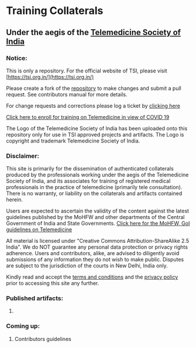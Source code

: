 # Training Collaterals
## Under the aegis of the [Telemedicine Society of India](https://tsi.org.in/)
### Notice:
This is only a repository. For the official website of TSI, please visit [https://tsi.org.in/](https://tsi.org.in/)

Please create a fork of the [repository](https://github.com/TelemedicineSocietyofIndia/training) to make changes and submit a pull request. See contributors manual for more details.

For change requests and corrections please log a ticket by [clicking here](https://github.com/TelemedicineSocietyofIndia/training/issues)

[Click here to enroll for training on Telemedicine in view of COVID 19](https://TelemedicineSocietyofIndia.github.io/enroll)

The Logo of the Telemedicine Society of India has been uploaded onto this repository only for use in TSI approved projects and artifacts. The Logo is copyright and trademark Telemedicine Society of India.

### Disclaimer:
This site is primarily for the dissemination of authenticated collaterals produced by the professionals working under the aegis of the Telemedicine Society of India, and its associates for training of registered medical professionals in the practice of telemedicine (primarily tele consultation). There is no warranty, or liability on the collaterals and artifacts contained herein.

Users are expected to ascertain the validity of the content against the latest guidelines published by the MoHFW and other departments of the Central Government of India and State Governments.
[Click here for the MoHFW, GoI guidelines on Telemedicine](https://www.mohfw.gov.in/pdf/Telemedicine.pdf)

All material is licensed under "Creative Commons Attribution-ShareAlike 2.5 India". We do NOT guarantee any personal data protection or privacy rights adherence. Users and contributors, alike, are advised to diligently avoid submissions of any information they do not wish to make public. Disputes are subject to the jurisdiction of the courts in New Delhi, India only.

Kindly read and accept the [terms and conditions](https://github.com/TelemedicineSocietyofIndia/training/blob/master/TnC.md) and the [privacy policy](https://github.com/TelemedicineSocietyofIndia/training/blob/master/PRIVACY.md) prior to accessing this site any further.

### Published artifacts:
1. 

### Coming up:
1. Contributors guidelines

